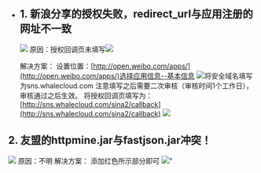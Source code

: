 - ## 1. 新浪分享的授权失败，redirect_url与应用注册的网址不一致
  ![](1458573-14e68253537e0f99.png)
  原因：授权回调页未填写![](1458573-6f491e8881be6783.png)
  
  解决方案：
  设置位置：[http://open.weibo.com/apps/](http://open.weibo.com/apps/)选择应用信息--基本信息
  ![](1458573-31ceb825f8fa3f0d.jpg)将安全域名填写为sns.whalecloud.com 注意填写之后需要二次审核（审核时间1个工作日），审核通过之后生效。
  将授权回调页填写为：[http://sns.whalecloud.com/sina2/callback](http://sns.whalecloud.com/sina2/callback)
  ![](1458573-abc914eb74ff2bb6.jpg)
## 2. 友盟的httpmine.jar与fastjson.jar冲突！
![](1458573-de7cb2c959874089.png)
原因：不明
解决方案：
添加红色所示部分即可
![](1458573-02a7c6fb278b0cbb.png)"
